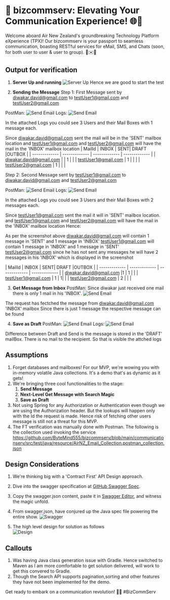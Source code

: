 # 🚀 bizcommserv: Elevating Your Communication Experience! 🌐💬

Welcome aboard Air New Zealand's groundbreaking Technology Platform eXperience (TPX)! Our bizcommserv is your passport to seamless communication, boasting RESTful services for eMail, SMS, and Chats (soon, for both user to user & user to group). 🚀✉️🤝

## Output for verification
1. **Server Up and running**
![Server Up](https://github.com/ByteMind555/bizcommserv/blob/main/communicationserv/src/test/java/resource/serverUp.PNG)
Hence we are good to start the test
      
2. **Sending the Message**
Step 1:
First Message sent by diwakar.david@gmail.com to testUser1@gmail.com and testUser2@gmail.com

PostMan:
![Send Email](https://github.com/ByteMind555/bizcommserv/blob/main/communicationserv/src/test/java/resource/sendEmail1_Swagger.PNG)
Logs:
![Send Email](https://github.com/ByteMind555/bizcommserv/blob/main/communicationserv/src/test/java/resource/sendEmail1_logs.PNG)

In the attached Logs you could see 3 Users and their Mail Boxes with 1 message each. 

Since diwakar.david@gmail.com sent the mail will be in the 'SENT' mailbox location
and testUser1@gmail.com and testUser2@gmail.com will have the mail in the 'INBOX' mailbox location
| MailId  | INBOX | SENT| DRAFT |OUTBOX | 
| ------------- | ------------- | ------------- | ------------- |
| diwakar.david@gmail.com  |   |  1 | |
| testUser1@gmail.com  | 1 | | | 
| testUser2@gmail.com  | 1 | | | 


Step 2:
Second Message sent by testUser1@gmail.com to diwakar.david@gmail.com and testUser2@gmail.com

PostMan:
![Send Email](https://github.com/ByteMind555/bizcommserv/blob/main/communicationserv/src/test/java/resource/sendEmail2_testUser_postman.PNG)
Logs:
![Send Email](https://github.com/ByteMind555/bizcommserv/blob/main/communicationserv/src/test/java/resource/sendEmail2_testUser_logs.PNG)

In the attached Logs you could see 3 Users and their Mail Boxes with 2 messages each. 

Since testUser1@gmail.com sent the mail it will in 'SENT' mailbox location. 
and testUser1@gmail.com and testUser2@gmail.com will have the mail in the 'INBOX' mailbox location
Hence:

As per the screenshot above
diwakar.david@gmail.com will contain 1 message in 'SENT' and 1 message in 'INBOX'
testUser1@gmail.com will contain 1 message in 'INBOX' and 1 message in 'SENT'
testUser2@gmail.com since he has not sent any messages he will have 2 messages in his 'INBOX' which is displayed in the screenshot

| MailId  | INBOX | SENT| DRAFT |OUTBOX | 
| ------------- | ------------- | ------------- | ------------- |
| diwakar.david@gmail.com  |1   |  1 | |
| testUser1@gmail.com  | 1 | 1| | 
| testUser2@gmail.com  | 2 | | | 



3. **Get Message from Inbox**
PostMan: Since diwakar just received one mail there is only 1 mail in his 'INBOX'. 
![Send Email](https://github.com/ByteMind555/bizcommserv/blob/main/communicationserv/src/test/java/resource/getEmails_from_mailbox_postman.PNG)

The request has fectched the message from diwakar.david@gmail.com 'INBOX' mailbox
Since there is just 1 message the respective message can be found  

4. **Save as Draft**
PostMan:
![Send Email](https://github.com/ByteMind555/bizcommserv/blob/main/communicationserv/src/test/java/resource/saveDraft_Diwakar_postman.PNG)
Logs:
![Send Email](https://github.com/ByteMind555/bizcommserv/blob/main/communicationserv/src/test/java/resource/saveDraft_Diwakar_log.PNG)

Difference between Draft and Send is the message is stored in the 'DRAFT' mailBox. There is no mail to the recipient. 
So that is visible the attched logs

## Assumptions
1. Forget databases and mailboxes! For our MVP, we're wowing you with in-memory volatile Java collections. It's a demo that's as dynamic as it gets!
2. We're bringing three cool functionalities to the stage:
   1. **Send Message**
   2. **Next-Level Get Message with Search Magic**
   3. **Save as Draft**
3. Not using Spring for any Authorization or Authentication even though we are using the Authorization header. But the lookups will happen only with the Id the request is made. Hence risk of fetching  other users message is still not a threat for this MVP.
4. The FT verification was manually done with Postman. The following is the collection used invoking the service
   https://github.com/ByteMind555/bizcommserv/blob/main/communicationserv/src/test/java/resource/AirNZ_Email_Collection.postman_collection.json

## Design Considerations
1. We're thinking big with a 'Contract First' API Design approach.
2. Dive into the swagger specification at [GitHub Swagger Spec](https://github.com/ByteMind555/bizcommserv/blob/main/communicationserv/src/main/resources/schema/swagger.json).
3. Copy the swagger.json content, paste it in [Swagger Editor](https://editor.swagger.io/), and witness the magic unfold.
4. From swagger.json, have conjured up the Java spec file powering the entire show.
![Swagger](https://github.com/ByteMind555/bizcommserv/blob/main/communicationserv/src/test/java/resource/SwaggerPayload.PNG)

5. The high level design for solution as follows  
![Design](https://github.com/ByteMind555/bizcommserv/blob/main/communicationserv/src/test/java/resource/drawio.png)

## Callouts
1. Was having Java class generation issue with Gradle. Hence switched to Maven as I am more comfortable to get solution delivered, will work to get this convered to Gradle. 
2. Though the Search API supports pagination,sorting and other features they have not been implemented for the demo.  


Get ready to embark on a communication revolution! 💬✨ #BizCommServ
